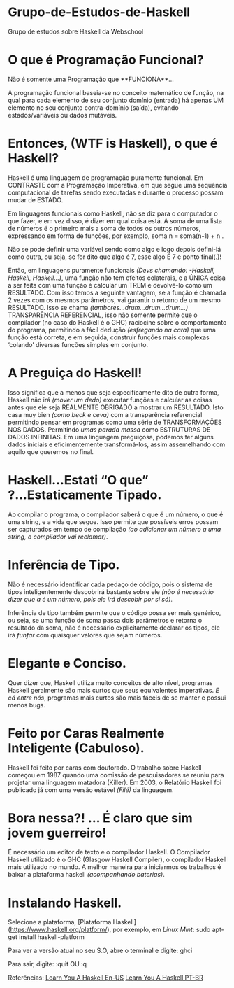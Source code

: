 # Grupo-de-Estudos-de-Haskell
Grupo de estudos sobre Haskell da Webschool



# O que é Programação Funcional?

<p>Não é somente uma Programação que **FUNCIONA**...</p>
A programação funcional baseia-se no conceito matemático de função, na qual para cada elemento de seu conjunto domínio (entrada) há apenas UM elemento no seu conjunto contra-domínio (saída), evitando estados/variáveis ou dados mutáveis.

# Entonces, (WTF is Haskell), o que é Haskell?

Haskell é uma linguagem de programação puramente funcional. Em CONTRASTE com a Programação Imperativa, em que segue uma sequência computacional de tarefas sendo executadas e durante o processo possam mudar de ESTADO.

Em linguagens funcionais como Haskell, não se diz para o computador o que fazer, e em vez disso, é dizer em qual coisa está. A soma de uma lista de números é o primeiro mais a soma de todos os outros números, expressando em forma de funções, por exemplo, soma n = soma(n-1) + n .

Não se pode definir uma variável sendo como algo e logo depois defini-lá como outra, ou seja, se for dito que algo é 7, esse algo É 7 e ponto final(.)!

Então, em linguagens puramente funcionais *(Devs chamando: -Haskell, Haskell, Haskell...)*, uma função não tem efeitos colaterais, e a ÚNICA coisa a ser feita com uma função é calcular um TREM e devolvê-lo como um RESULTADO. Com isso temos a seguinte vantagem, se a função é chamada 2 vezes com os mesmos parâmetros, vai garantir o retorno de um mesmo RESULTADO.
Isso se chama *(tambores...drum...drum...drum…)* TRANSPARÊNCIA REFERENCIAL, isso não somente permite que o compilador (no caso do Haskell é o GHC) raciocine sobre o comportamento do programa, permitindo a fácil dedução *(esfregando na cara)* que uma função está correta, e em seguida, construir funções mais complexas ‘colando’ diversas funções simples em conjunto.

# A Preguiça do Haskell!

Isso significa que a menos que seja especificamente dito de outra forma, Haskell não irá *(mover um dedo)* executar funções e calcular as coisas antes que ele seja REALMENTE OBRIGADO a mostrar um RESULTADO. Isto casa muy bien *(como beck e ceva)* com a transparência referencial permitindo pensar em programas como uma série de TRANSFORMAÇÕES NOS DADOS. Permitindo *umas parada massa* como ESTRUTURAS DE DADOS INFINITAS.
Em uma linguagem preguiçosa, podemos ter alguns dados iniciais e eficimentemente transformá-los, assim assemelhando com aquilo que queremos no final.

# Haskell...Estati “O que” ?...Estaticamente Tipado.

Ao compilar o programa, o compilador saberá o que é um número, o que é uma string, e a vida que segue.
Isso permite que possíveis erros possam ser capturados em tempo de compilação *(ao adicionar um número a uma string, o compilador vai reclamar)*.

# Inferência de Tipo.

Não é necessário identificar cada pedaço de código, pois o sistema de tipos inteligentemente descobrirá bastante sobre ele *(não é necessário dizer que a é um número, pois ele irá descobir por si só)*.

Inferência de tipo também permite que o código possa ser mais genérico, ou seja, se uma função de soma passa dois parâmetros e retorna o resultado da soma, não é necessário explicitamente declarar os tipos, ele irá *funfar* com quaisquer valores que sejam números.

# Elegante e Conciso.

Quer dizer que, Haskell utiliza muito conceitos de alto nível, programas Haskell geralmente são mais curtos que seus equivalentes imperativas. *E cá entre nós*, programas mais curtos são mais fáceis de se manter e possui menos bugs.


# Feito por Caras Realmente Inteligente (Cabuloso).

Haskell foi feito por caras com doutorado. O trabalho sobre Haskell começou em 1987 quando uma comissão de pesquisadores se reuniu para projetar uma linguagem matadora (Killer). Em 2003, o Relatório Haskell foi publicado já com uma versão estável *(Filé)* da linguagem.

# Bora nessa?! ... É claro que sim jovem guerreiro!

É necessário um editor de texto e o compilador Haskell. O Compilador Haskell utilizado é o GHC (Glasgow Haskell Compiler), o compilador Haskell mais utilizado no mundo.
A melhor maneira para iniciarmos os trabalhos é baixar a plataforma haskell *(acompanhando baterias)*.


# Instalando Haskell.

Selecione a plataforma, [Plataforma Haskell] (https://www.haskell.org/platform/), por exemplo, em *Linux Mint*:
sudo apt-get install haskell-platform

Para ver a versão atual no seu S.O, abre o terminal e digite:
ghci

Para sair, digite:
:quit OU :q


Referências:
[Learn You A Haskell En-US](http://learnyouahaskell.com)
[Learn You A Haskell PT-BR](http://haskell.tailorfontela.com.br/)
